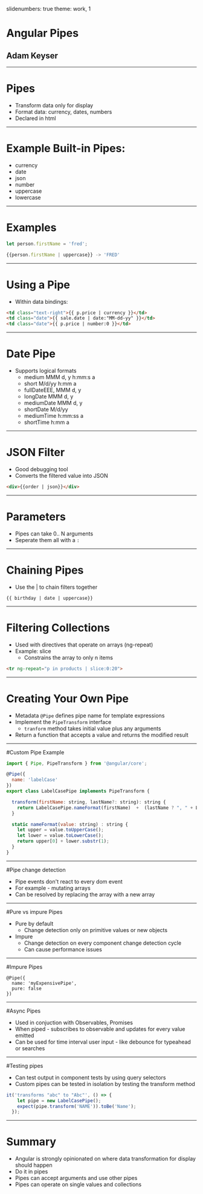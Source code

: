 slidenumbers: true
theme: work, 1

# Angular Pipes
## Adam Keyser

---

# Pipes
- Transform data only for display
- Format data: currency, dates, numbers
- Declared in html

---
# Example Built-in Pipes:
- currency
- date
- json
- number
- uppercase
- lowercase

---

# Examples

``` javascript
let person.firstName = 'fred';

{{person.firstName | uppercase}} -> 'FRED'

```

---

# Using a Pipe
- Within data bindings:

``` html
<td class="text-right">{{ p.price | currency }}</td>
<td class="date">{{ sale.date | date:"MM-dd-yy" }}</td>
<td class="date">{{ p.price | number:0 }}</td>
```

---

# Date Pipe
- Supports logical formats
  - medium MMM d, y h:mm:s a
  - short M/d/yy h:mm a
  - fullDateEEE, MMM d, y
  - longDate MMM d, y
  - mediumDate MMM d, y
  - shortDate M/d/yy
  - mediumTime h:mm:ss a
  - shortTime h:mm a

---
# JSON Filter
- Good debugging tool
- Converts the filtered value into JSON

``` html
<div>{{order | json}}</div>
```

---

# Parameters

- Pipes can take 0.. N arguments
- Seperate them all with a `:`

---
# Chaining Pipes
- Use the | to chain filters together

`{{ birthday | date | uppercase}}`

---
# Filtering Collections
- Used with directives that operate on arrays (ng-repeat)
- Example: slice
  - Constrains the array to only n items

``` html
<tr ng-repeat="p in products | slice:0:20">
```

---
# Creating Your Own Pipe
- Metadata `@Pipe` defines pipe name for template expressions
- Implement the `PipeTransform` interface
  - `tranform` method takes initial value plus any arguments
- Return a function that accepts a value and returns the modified result


---
#Custom Pipe Example
``` javascript
import { Pipe, PipeTransform } from '@angular/core';

@Pipe({
  name: 'labelCase'
})
export class LabelCasePipe implements PipeTransform {

  transform(firstName: string, lastName?: string): string {
    return LabelCasePipe.nameFormat(firstName)  +  (lastName ? ", " + LabelCasePipe.nameFormat(lastName) : "");
  }

  static nameFormat(value: string) : string {
    let upper = value.toUpperCase();
    let lower = value.toLowerCase();
    return upper[0] + lower.substr(1);
  }
}

```

---

#Pipe change detection

 - Pipe events don't react to every dom event
 - For example - mutating arrays
 - Can be resolved by replacing the array with a new array

---

#Pure vs impure Pipes

- Pure by default
  - Change detection only on primitive values or new objects
- Impure
  - Change detection on every component change detection cycle
  - Can cause performance issues

---

#Impure Pipes

```
@Pipe({
  name: 'myExpensivePipe',
  pure: false
})
```

---

#Async Pipes

- Used in conjuction with Observables, Promises
- When piped - subscribes to observable and updates for every value emitted
- Can be used for time interval user input - like debounce for typeahead or searches

---

#Testing pipes

- Can test output in component tests by using query selectors
- Custom pipes can be tested in isolation by testing the transform method

```javascript
it('transforms "abc" to "Abc"', () => {
    let pipe = new LabelCasePipe();
    expect(pipe.transform('NAME')).toBe('Name');
  });
```

---

# Summary
- Angular is strongly opinionated on where data transformation for display should happen
- Do it in pipes
- Pipes can accept arguments and use other pipes
- Pipes can operate on single values and collections
